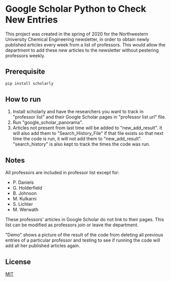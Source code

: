 # Google Scholar Python to Check New Entries

This project was created in the spring of 2020 for the Northwestern University Chemical Engineering newsletter, in order to obtain newly published articles every week from a list of professors. This would allow the department to add these new articles to the newsletter without pestering professors weekly.


## Prerequisite

```bash
pip install scholarly
```


## How to run

1. Install scholarly and have the researchers you want to track in "professor list" and their Google Scholar pages in "professor list url" file.
2. Run "google_scholar_panorama".
3. Articles not present from last time will be added to "new_add_result". It will also add them to "Search_History_File" if that file exists so that next time the code is run, it will not add them to "new_add_result". "search_history" is also kept to track the times the code was run.



## Notes

All professors are included in professor list except for:
- P. Daniels
- G. Holderfield
- B. Johnson
- M. Kulkarni
- S. Lichter
- M. Werwath

These professors' articles in Google Scholar do not link to their pages. This list can be modified as professors join or leave the department.

"Demo" shows a picture of the result of the code from deleting all previous entries of a particular professor and testing to see if running the code will add all her published articles again.

## License

[MIT](https://choosealicense.com/licenses/mit/)
